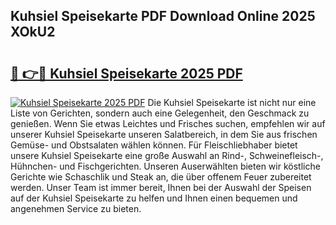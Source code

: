 ## Kuhsiel Speisekarte PDF Download Online 2025 XOkU2

# <h2><a href="http://gc8ucmr.nevu.top/?p=Kuhsiel+Speisekarte">🔗 👉🔴 Kuhsiel Speisekarte 2025 PDF</a></h2>

[![Kuhsiel Speisekarte 2025 PDF](https://i.imgur.com/dBaPXMq.png)](http://gc8ucmr.nevu.top/?p=Kuhsiel+Speisekarte)
Die Kuhsiel Speisekarte ist nicht nur eine Liste von Gerichten, sondern auch eine Gelegenheit, den Geschmack zu genießen. Wenn Sie etwas Leichtes und Frisches suchen, empfehlen wir auf unserer Kuhsiel Speisekarte unseren Salatbereich, in dem Sie aus frischen Gemüse- und Obstsalaten wählen können. Für Fleischliebhaber bietet unsere Kuhsiel Speisekarte eine große Auswahl an Rind-, Schweinefleisch-, Hühnchen- und Fischgerichten. Unseren Auserwählten bieten wir köstliche Gerichte wie Schaschlik und Steak an, die über offenem Feuer zubereitet werden. Unser Team ist immer bereit, Ihnen bei der Auswahl der Speisen auf der Kuhsiel Speisekarte zu helfen und Ihnen einen bequemen und angenehmen Service zu bieten.
